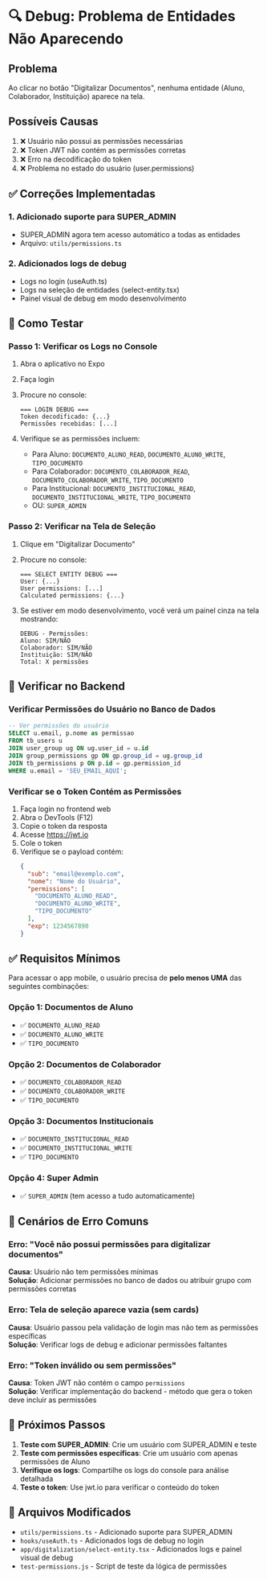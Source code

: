 # 🔍 Debug: Problema de Entidades Não Aparecendo

## Problema
Ao clicar no botão "Digitalizar Documentos", nenhuma entidade (Aluno, Colaborador, Instituição) aparece na tela.

## Possíveis Causas
1. ❌ Usuário não possui as permissões necessárias
2. ❌ Token JWT não contém as permissões corretas
3. ❌ Erro na decodificação do token
4. ❌ Problema no estado do usuário (user.permissions)

## ✅ Correções Implementadas

### 1. Adicionado suporte para SUPER_ADMIN
- SUPER_ADMIN agora tem acesso automático a todas as entidades
- Arquivo: `utils/permissions.ts`

### 2. Adicionados logs de debug
- Logs no login (useAuth.ts)
- Logs na seleção de entidades (select-entity.tsx)
- Painel visual de debug em modo desenvolvimento

## 🧪 Como Testar

### Passo 1: Verificar os Logs no Console

1. Abra o aplicativo no Expo
2. Faça login
3. Procure no console:
   ```
   === LOGIN DEBUG ===
   Token decodificado: {...}
   Permissões recebidas: [...]
   ```

4. Verifique se as permissões incluem:
   - Para Aluno: `DOCUMENTO_ALUNO_READ`, `DOCUMENTO_ALUNO_WRITE`, `TIPO_DOCUMENTO`
   - Para Colaborador: `DOCUMENTO_COLABORADOR_READ`, `DOCUMENTO_COLABORADOR_WRITE`, `TIPO_DOCUMENTO`
   - Para Institucional: `DOCUMENTO_INSTITUCIONAL_READ`, `DOCUMENTO_INSTITUCIONAL_WRITE`, `TIPO_DOCUMENTO`
   - OU: `SUPER_ADMIN`

### Passo 2: Verificar na Tela de Seleção

1. Clique em "Digitalizar Documento"
2. Procure no console:
   ```
   === SELECT ENTITY DEBUG ===
   User: {...}
   User permissions: [...]
   Calculated permissions: {...}
   ```

3. Se estiver em modo desenvolvimento, você verá um painel cinza na tela mostrando:
   ```
   DEBUG - Permissões:
   Aluno: SIM/NÃO
   Colaborador: SIM/NÃO
   Instituição: SIM/NÃO
   Total: X permissões
   ```

## 🔧 Verificar no Backend

### Verificar Permissões do Usuário no Banco de Dados

```sql
-- Ver permissões do usuário
SELECT u.email, p.nome as permissao
FROM tb_users u
JOIN user_group ug ON ug.user_id = u.id
JOIN group_permissions gp ON gp.group_id = ug.group_id
JOIN tb_permissions p ON p.id = gp.permission_id
WHERE u.email = 'SEU_EMAIL_AQUI';
```

### Verificar se o Token Contém as Permissões

1. Faça login no frontend web
2. Abra o DevTools (F12)
3. Copie o token da resposta
4. Acesse https://jwt.io
5. Cole o token
6. Verifique se o payload contém:
   ```json
   {
     "sub": "email@exemplo.com",
     "nome": "Nome do Usuário",
     "permissions": [
       "DOCUMENTO_ALUNO_READ",
       "DOCUMENTO_ALUNO_WRITE",
       "TIPO_DOCUMENTO"
     ],
     "exp": 1234567890
   }
   ```

## ✅ Requisitos Mínimos

Para acessar o app mobile, o usuário precisa de **pelo menos UMA** das seguintes combinações:

### Opção 1: Documentos de Aluno
- ✅ `DOCUMENTO_ALUNO_READ`
- ✅ `DOCUMENTO_ALUNO_WRITE`
- ✅ `TIPO_DOCUMENTO`

### Opção 2: Documentos de Colaborador
- ✅ `DOCUMENTO_COLABORADOR_READ`
- ✅ `DOCUMENTO_COLABORADOR_WRITE`
- ✅ `TIPO_DOCUMENTO`

### Opção 3: Documentos Institucionais
- ✅ `DOCUMENTO_INSTITUCIONAL_READ`
- ✅ `DOCUMENTO_INSTITUCIONAL_WRITE`
- ✅ `TIPO_DOCUMENTO`

### Opção 4: Super Admin
- ✅ `SUPER_ADMIN` (tem acesso a tudo automaticamente)

## 🚨 Cenários de Erro Comuns

### Erro: "Você não possui permissões para digitalizar documentos"
**Causa**: Usuário não tem permissões mínimas  
**Solução**: Adicionar permissões no banco de dados ou atribuir grupo com permissões corretas

### Erro: Tela de seleção aparece vazia (sem cards)
**Causa**: Usuário passou pela validação de login mas não tem as permissões específicas  
**Solução**: Verificar logs de debug e adicionar permissões faltantes

### Erro: "Token inválido ou sem permissões"
**Causa**: Token JWT não contém o campo `permissions`  
**Solução**: Verificar implementação do backend - método que gera o token deve incluir as permissões

## 📝 Próximos Passos

1. **Teste com SUPER_ADMIN**: Crie um usuário com SUPER_ADMIN e teste
2. **Teste com permissões específicas**: Crie um usuário com apenas permissões de Aluno
3. **Verifique os logs**: Compartilhe os logs do console para análise detalhada
4. **Teste o token**: Use jwt.io para verificar o conteúdo do token

## 🔗 Arquivos Modificados

- `utils/permissions.ts` - Adicionado suporte para SUPER_ADMIN
- `hooks/useAuth.ts` - Adicionados logs de debug no login
- `app/digitalization/select-entity.tsx` - Adicionados logs e painel visual de debug
- `test-permissions.js` - Script de teste da lógica de permissões
